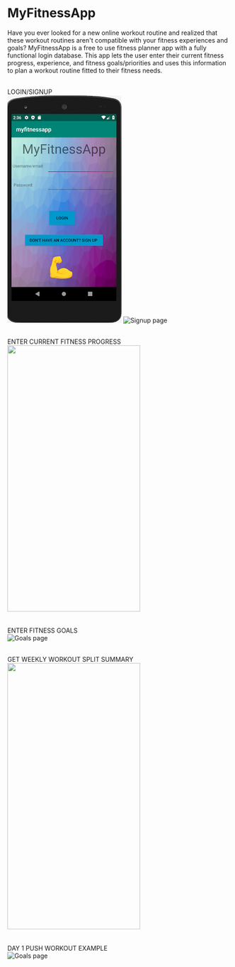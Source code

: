 # MyFitnessApp
Have you ever looked for a new online workout routine and realized that these workout routines aren't compatible with your fitness experiences and goals? MyFitnessApp is a free to use fitness planner app with a fully functional login database. This app lets the user enter their current fitness progress, experience, and fitness goals/priorities and uses this information to plan a workout routine fitted to their fitness needs. 
<br>
<br>

LOGIN/SIGNUP
<br>
![Signin page](https://github.com/DavidC123/MyFitnessApp/blob/master/Screenshots/signin.png)       ![Signup page](https://lh5.googleusercontent.com/hoUhzcuTTogYh6LmGP-95ZbaMBsrrY7xIYgtEwfGpCxwXRb2aJm2a9bmFKyZf0DU2OA9H8Y-i1puPbJb1g12CaFQ-UxNWtho2jPTXl4f)
<br>
<br>

ENTER CURRENT FITNESS PROGRESS
<br>
<img src="https://lh6.googleusercontent.com/ROmba_ONpY3JGrBu7rkAEBCyi87-HiyM9V1wyvc5w-a-3cSlKtY7KQo69St86f6t8tmuzTQ3qdf_hWfS0LH362Nrlw9Hbu5-YtZ8OrRF" width="300" height="600" />
<br>
<br>

ENTER FITNESS GOALS
<br>
![Goals page](https://lh5.googleusercontent.com/O8lu19RlFbGXgDceIlXQbbM0KYx3YPDFV4B6fvC2GDzX4yd69nAG48jQoaEvucE8m7c4_QEbl66aX4qfR0hR4l_5VuyJbFADIzQacqbq)
<br>
<br>

GET WEEKLY WORKOUT SPLIT SUMMARY
<br>
<img src="https://lh5.googleusercontent.com/aPBxioZvg1TyzA0dcBay4Ymygk5v9KXwziQmWIZ6yIMjrtVw2woE5SUll9M6OIROFFgFkBO9G4igw6pTezJdlNzrv6lK4hy_bwEg3IDl" width="300" height="600" />
<br>
<br>

DAY 1 PUSH WORKOUT EXAMPLE
<br>
![Goals page](https://lh5.googleusercontent.com/sJ89kbHqVbg8aYnZ0m2oRIoE2otQ9cqEe-GINe6En4317NNIgkdRlFDZNM94WnUVDsEz5vXv3Fgcgc-UpYZvMJPxE9fDDszhTYn1swwn)



